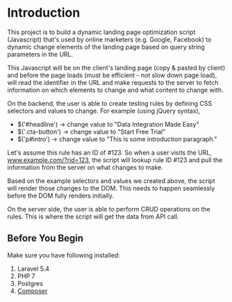 # Introduction

This project is to build a dynamic landing page optimization script (Javascript) that's used by online marketers (e.g. Google, Facebook) to dynamic change elements of the landing page based on query string parameters in the URL.

This Javascript will be on the client's landing page (copy & pasted by client) and before the page loads (must be efficient - not slow down page load), will read the identifier in the URL and make requests to the server to fetch information on which elements to change and what content to change with.

On the backend, the user is able to create testing rules by defining CSS selectors and values to change. For example (using jQuery syntax),

* $('#headline') -> change value to "Data Integration Made Easy"
* $('.cta-button') -> change value to "Start Free Trial"
* $('p#intro') -> change value to "This is some introduction paragraph."

Let's assume this rule has an ID of #123. So when a user visits the URL, www.example.com/?rid=123, the script will lookup rule ID #123 and pull the information from the server on what changes to make.

Based on the example selectors and values we created above, the script will render those changes to the DOM. This needs to happen seamlessly before the DOM fully renders initially.

On the server side, the user is able to perform CRUD operations on the rules. This is where the script will get the data from API call.

## Before You Begin

Make sure you have following installed:

1. Laravel 5.4
2. PHP 7
3. Postgres
4. [Composer](https://getcomposer.org/)